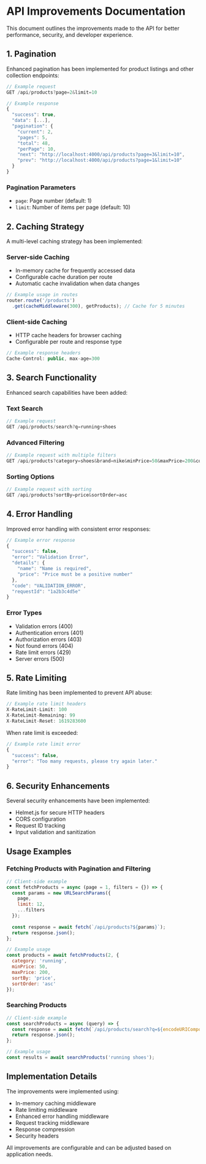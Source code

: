# API Improvements Documentation

This document outlines the improvements made to the API for better performance, security, and developer experience.

## 1. Pagination

Enhanced pagination has been implemented for product listings and other collection endpoints:

```javascript
// Example request
GET /api/products?page=2&limit=10

// Example response
{
  "success": true,
  "data": [...],
  "pagination": {
    "current": 2,
    "pages": 5,
    "total": 48,
    "perPage": 10,
    "next": "http://localhost:4000/api/products?page=3&limit=10",
    "prev": "http://localhost:4000/api/products?page=1&limit=10"
  }
}
```

### Pagination Parameters

- `page`: Page number (default: 1)
- `limit`: Number of items per page (default: 10)

## 2. Caching Strategy

A multi-level caching strategy has been implemented:

### Server-side Caching

- In-memory cache for frequently accessed data
- Configurable cache duration per route
- Automatic cache invalidation when data changes

```javascript
// Example usage in routes
router.route('/products')
  .get(cacheMiddleware(300), getProducts); // Cache for 5 minutes
```

### Client-side Caching

- HTTP cache headers for browser caching
- Configurable per route and response type

```javascript
// Example response headers
Cache-Control: public, max-age=300
```

## 3. Search Functionality

Enhanced search capabilities have been added:

### Text Search

```javascript
// Example request
GET /api/products/search?q=running+shoes
```

### Advanced Filtering

```javascript
// Example request with multiple filters
GET /api/products?category=shoes&brand=nike&minPrice=50&maxPrice=200&color=black
```

### Sorting Options

```javascript
// Example request with sorting
GET /api/products?sortBy=price&sortOrder=asc
```

## 4. Error Handling

Improved error handling with consistent error responses:

```javascript
// Example error response
{
  "success": false,
  "error": "Validation Error",
  "details": {
    "name": "Name is required",
    "price": "Price must be a positive number"
  },
  "code": "VALIDATION_ERROR",
  "requestId": "1a2b3c4d5e"
}
```

### Error Types

- Validation errors (400)
- Authentication errors (401)
- Authorization errors (403)
- Not found errors (404)
- Rate limit errors (429)
- Server errors (500)

## 5. Rate Limiting

Rate limiting has been implemented to prevent API abuse:

```javascript
// Example rate limit headers
X-RateLimit-Limit: 100
X-RateLimit-Remaining: 99
X-RateLimit-Reset: 1619283600
```

When rate limit is exceeded:

```javascript
// Example rate limit error
{
  "success": false,
  "error": "Too many requests, please try again later."
}
```

## 6. Security Enhancements

Several security enhancements have been implemented:

- Helmet.js for secure HTTP headers
- CORS configuration
- Request ID tracking
- Input validation and sanitization

## Usage Examples

### Fetching Products with Pagination and Filtering

```javascript
// Client-side example
const fetchProducts = async (page = 1, filters = {}) => {
  const params = new URLSearchParams({
    page,
    limit: 12,
    ...filters
  });
  
  const response = await fetch(`/api/products?${params}`);
  return response.json();
};

// Example usage
const products = await fetchProducts(2, { 
  category: 'running',
  minPrice: 50,
  maxPrice: 200,
  sortBy: 'price',
  sortOrder: 'asc'
});
```

### Searching Products

```javascript
// Client-side example
const searchProducts = async (query) => {
  const response = await fetch(`/api/products/search?q=${encodeURIComponent(query)}`);
  return response.json();
};

// Example usage
const results = await searchProducts('running shoes');
```

## Implementation Details

The improvements were implemented using:

- In-memory caching middleware
- Rate limiting middleware
- Enhanced error handling middleware
- Request tracking middleware
- Response compression
- Security headers

All improvements are configurable and can be adjusted based on application needs.
